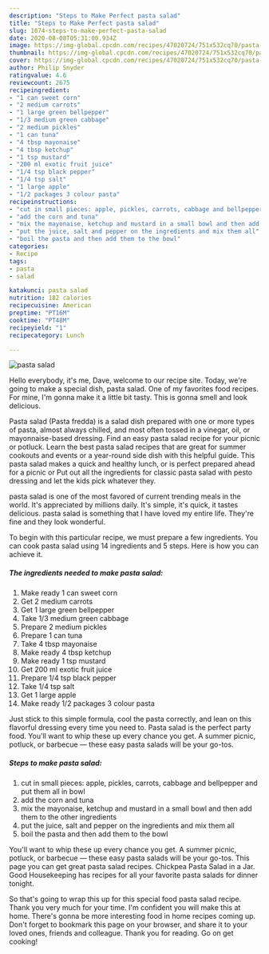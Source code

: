 ```yaml
---
description: "Steps to Make Perfect pasta salad"
title: "Steps to Make Perfect pasta salad"
slug: 1074-steps-to-make-perfect-pasta-salad
date: 2020-08-08T05:31:00.934Z
image: https://img-global.cpcdn.com/recipes/47020724/751x532cq70/pasta-salad-recipe-main-photo.jpg
thumbnail: https://img-global.cpcdn.com/recipes/47020724/751x532cq70/pasta-salad-recipe-main-photo.jpg
cover: https://img-global.cpcdn.com/recipes/47020724/751x532cq70/pasta-salad-recipe-main-photo.jpg
author: Philip Snyder
ratingvalue: 4.6
reviewcount: 2675
recipeingredient:
- "1 can sweet corn"
- "2 medium carrots"
- "1 large green bellpepper"
- "1/3 medium green cabbage"
- "2 medium pickles"
- "1 can tuna"
- "4 tbsp mayonaise"
- "4 tbsp ketchup"
- "1 tsp mustard"
- "200 ml exotic fruit juice"
- "1/4 tsp black pepper"
- "1/4 tsp salt"
- "1 large apple"
- "1/2 packages 3 colour pasta"
recipeinstructions:
- "cut in small pieces: apple, pickles, carrots, cabbage and bellpepper and put them all in bowl"
- "add the corn and tuna"
- "mix the mayonaise, ketchup and mustard in a small bowl and then add them to the other ingredients"
- "put the juice, salt and pepper on the ingredients and mix them all"
- "boil the pasta and then add them to the bowl"
categories:
- Recipe
tags:
- pasta
- salad

katakunci: pasta salad 
nutrition: 182 calories
recipecuisine: American
preptime: "PT16M"
cooktime: "PT48M"
recipeyield: "1"
recipecategory: Lunch

---
```



![pasta salad](https://img-global.cpcdn.com/recipes/47020724/751x532cq70/pasta-salad-recipe-main-photo.jpg)

Hello everybody, it's me, Dave, welcome to our recipe site. Today, we're going to make a special dish, pasta salad. One of my favorites food recipes. For mine, I'm gonna make it a little bit tasty. This is gonna smell and look delicious.

Pasta salad (Pasta fredda) is a salad dish prepared with one or more types of pasta, almost always chilled, and most often tossed in a vinegar, oil, or mayonnaise-based dressing. Find an easy pasta salad recipe for your picnic or potluck. Learn the best pasta salad recipes that are great for summer cookouts and events or a year-round side dish with this helpful guide. This pasta salad makes a quick and healthy lunch, or is perfect prepared ahead for a picnic or Put out all the ingredients for classic pasta salad with pesto dressing and let the kids pick whatever they.

pasta salad is one of the most favored of current trending meals in the world. It's appreciated by millions daily. It's simple, it's quick, it tastes delicious. pasta salad is something that I have loved my entire life. They're fine and they look wonderful.


To begin with this particular recipe, we must prepare a few ingredients. You can cook pasta salad using 14 ingredients and 5 steps. Here is how you can achieve it.

<!--inarticleads1-->

##### The ingredients needed to make pasta salad:

1. Make ready 1 can sweet corn
1. Get 2 medium carrots
1. Get 1 large green bellpepper
1. Take 1/3 medium green cabbage
1. Prepare 2 medium pickles
1. Prepare 1 can tuna
1. Take 4 tbsp mayonaise
1. Make ready 4 tbsp ketchup
1. Make ready 1 tsp mustard
1. Get 200 ml exotic fruit juice
1. Prepare 1/4 tsp black pepper
1. Take 1/4 tsp salt
1. Get 1 large apple
1. Make ready 1/2 packages 3 colour pasta


Just stick to this simple formula, cool the pasta correctly, and lean on this flavorful dressing every time you need to. Pasta salad is the perfect party food. You&#39;ll want to whip these up every chance you get. A summer picnic, potluck, or barbecue — these easy pasta salads will be your go-tos. 

<!--inarticleads2-->

##### Steps to make pasta salad:

1. cut in small pieces: apple, pickles, carrots, cabbage and bellpepper and put them all in bowl
1. add the corn and tuna
1. mix the mayonaise, ketchup and mustard in a small bowl and then add them to the other ingredients
1. put the juice, salt and pepper on the ingredients and mix them all
1. boil the pasta and then add them to the bowl


You&#39;ll want to whip these up every chance you get. A summer picnic, potluck, or barbecue — these easy pasta salads will be your go-tos. This page you can get great pasta salad recipes. Chickpea Pasta Salad in a Jar. Good Housekeeping has recipes for all your favorite pasta salads for dinner tonight. 

So that's going to wrap this up for this special food pasta salad recipe. Thank you very much for your time. I'm confident you will make this at home. There's gonna be more interesting food in home recipes coming up. Don't forget to bookmark this page on your browser, and share it to your loved ones, friends and colleague. Thank you for reading. Go on get cooking!
